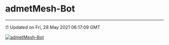 # admetMesh-Bot
---
⏰ Updated on Fri, 28 May 2021 06:17:09 GMT

[![admetMesh-Bot](https://github.com/kotori-y/admetMesh-bot/actions/workflows/main.yml/badge.svg)](https://github.com/kotori-y/admetMesh-bot/actions/workflows/main.yml)
